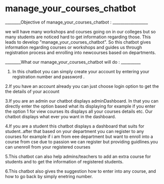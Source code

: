 # manage_your_courses_chatbot

  ________Objective of manage_your_courses_chatbot : __________________
             
   we will have many workshops and courses going on in our colleges but so many students are noticed hard to get information regarding those. This leads to develop "manage_your_courses_chatbot". So this chatbot gives information regarding courses or workshops and guides us through registration process and enrolling into newcourses based on departments.
   
   ________What our manage_your_courses_chatbot will do : __________
   
  1. In this chatbot you can simply create your account by entering your registration number and password .
   
   2.If you have an account already you can just choose login option to get the the details of your account
   
   3.If you are an admin our chatbot displays adminDashboard. In that you can directly enter the option based what its displaying for          example if you enter the option 1 for view courses its displays all your courses details etc. Our chatbot displays what ever you want      in the dashboard.
   
   4.If you are a student this chatbot displays a dashboard that suits for student..after that based on your department you can register        to any courses for example if i am from eee department  but want to enroll into a course from cse due to passion we can register but      providing guidlines.you can unenroll from your registered courses
   
   5.This chatbot can also help admins/teachers to add an extra course for students and to get the information of registered students.
   
   6.This chatbot also gives the suggestion how to enter into any course, and how to go back by simply enetring number.

